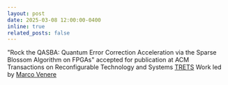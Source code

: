 ```yaml
---
layout: post
date: 2025-03-08 12:00:00-0400
inline: true
related_posts: false
---
```


"Rock the QASBA: Quantum Error Correction Acceleration via the Sparse Blossom Algorithm on FPGAs" accepted for publication at ACM Transactions on Reconfigurable Technology and Systems [TRETS](https://dl.acm.org/journal/trets) 
Work led by [Marco Venere](https://github.com/mar-ven)